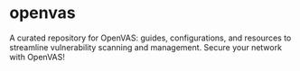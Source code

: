 # openvas
A curated repository for OpenVAS: guides, configurations, and resources to streamline vulnerability scanning and management. Secure your network with OpenVAS!
